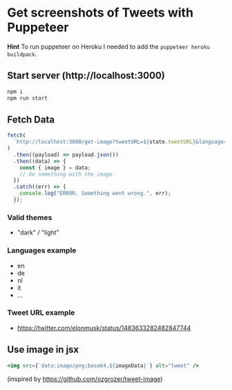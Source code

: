 # Get screenshots of Tweets with Puppeteer

**Hint** To run puppeteer on Heroku I needed to add the `puppeteer heroku buildpack`.

## Start server (http://localhost:3000)

```bash
npm i
npm run start
```

## Fetch Data

```js
fetch(
  `http://localhost:3000/get-image?tweetURL=${state.tweetURL}&language=${state.language}&theme=${state.theme}`
)
  .then((payload) => payload.json())
  .then((data) => {
    const { image } = data;
    // Do something with the image
  })
  .catch((err) => {
    console.log("ERROR. Something went wrong.", err);
  });
```

### Valid themes

- "dark" / "light"

### Languages example

- en
- de
- nl
- it
- ...

### Tweet URL example

- https://twitter.com/elonmusk/status/1483633282482847744

## Use image in jsx

```jsx
<img src={`data:image/png;base64,${imageData}`} alt="tweet" />
```

(inspired by https://github.com/ozgrozer/tweet-image)
